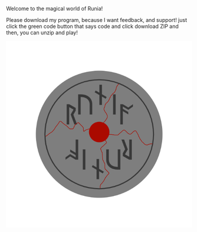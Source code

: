 Welcome to the magical world of Runia!

Please download my program, because I want feedback, and support! just click the green code button that says code and click download ZIP and then, you can unzip and play!

<img src="runiaLogo.png">
